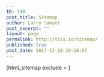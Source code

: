 ```yaml
---
ID: 740
post_title: Sitemap
author: Larry Sawyer
post_excerpt: ""
layout: page
permalink: http://tbis.io/sitemap/
published: true
post_date: 2017-12-18 20:16:07
---
```

[html_sitemap exclude = ]
